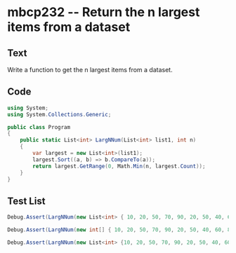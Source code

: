 # mbcp232 -- Return the n largest items from a dataset

## Text

Write a function to get the n largest items from a dataset.

## Code

```csharp
using System;
using System.Collections.Generic;

public class Program
{
    public static List<int> LargNNum(List<int> list1, int n)
    {
        var largest = new List<int>(list1);
        largest.Sort((a, b) => b.CompareTo(a));
        return largest.GetRange(0, Math.Min(n, largest.Count));
    }
}
```

## Test List

```csharp
Debug.Assert(LargNNum(new List<int> { 10, 20, 50, 70, 90, 20, 50, 40, 60, 80, 100 }, 2).SequenceEqual(new List<int> { 100, 90 }));
```

```csharp
Debug.Assert(LargNNum(new int[] { 10, 20, 50, 70, 90, 20, 50, 40, 60, 80, 100 }, 5).SequenceEqual(new int[] { 100, 90, 80, 70, 60 }));
```

```csharp
Debug.Assert(LargNNum(new List<int> {10, 20, 50, 70, 90, 20, 50, 40, 60, 80, 100}, 3).SequenceEqual(new List<int> {100, 90, 80}));
```
